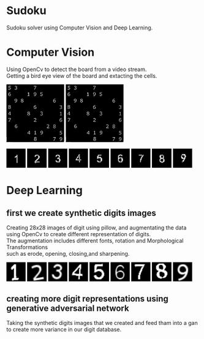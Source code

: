 # Sudoku  
Sudoku solver using Computer Vision and Deep Learning. 
# Computer Vision
Using OpenCv to detect the board from a video stream.  
Getting a bird eye view of the board and extacting the cells.

<p float="left">
<img src="./images/processed.png" width=30% height=30%>
<img src="./images/processed.png" width=30% height=30%>
</p>

<p float="left">
<img src="./dataset/val/1/000.png" width=10% height=10%>
<img src="./dataset/val/2/010.png" width=10% height=10%>
<img src="./dataset/val/3/020.png" width=10% height=10%>
<img src="./dataset/val/4/030.png" width=10% height=10%>
<img src="./dataset/val/5/040.png" width=10% height=10%>
<img src="./dataset/val/6/050.png" width=10% height=10%>
<img src="./dataset/val/7/060.png" width=10% height=10%>
<img src="./dataset/val/8/070.png" width=10% height=10%>
<img src="./dataset/val/9/081.png" width=10% height=10%>
</p>

# Deep Learning  
## first we create synthetic digits images  
Creating 28x28 images of digit using pillow, and augmentating the data using OpenCv to create different representation of digits.  
The augmentation includes different fonts, rotation and Morphological Transformations  
such as erode, opening, closing,and sharpening.

<p float="left">
<img src="./base_digits/synthetic_digits/1/Comic Sans MS.ttf(4)(10)6.4.png" width=10% height=10%>
<img src="./base_digits/synthetic_digits/2/Verdana.ttf(10)(10)1.2.png" width=10% height=10%>
<img src="./base_digits/synthetic_digits/3/Arial.ttf(-10)(10)1.3.png" width=10% height=10%>
<img src="./base_digits/synthetic_digits/4/Arial.ttf(-6)(10)6.2.png" width=10% height=10%>
<img src="./base_digits/synthetic_digits/5/Arial.ttf(4)(10)6.4.png" width=10% height=10%>
<img src="./base_digits/synthetic_digits/6/Arial.ttf(0)(0)1.1.png" width=10% height=10%>
<img src="./base_digits/synthetic_digits/7/Arial.ttf(4)(10)6.2.png" width=10% height=10%>
<img src="./base_digits/synthetic_digits/8/Georgia.ttf(10)(10)6.6.png" width=10% height=10%>
<img src="./base_digits/synthetic_digits/9/Comic Sans MS.ttf(-2).png" width=10% height=10%>
</p>

## creating more digit representations using generative adversarial network  
Taking the synthetic digits images that we created and feed tham into a gan to create more variance in our digit database.
